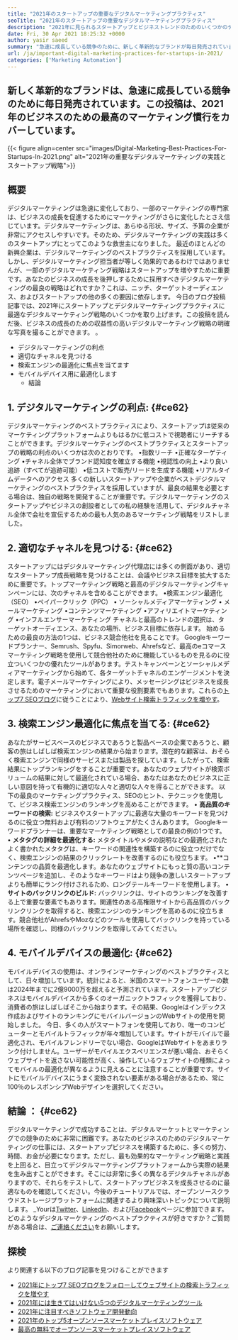 ```yaml
---
title: "2021年のスタートアップの重要なデジタルマーケティングプラクティス" 
seoTitle: "2021年のスタートアップの重要なデジタルマーケティングプラクティス" 
description: "2021年に見られるスタートアップとビジネストレンドのためのいくつかのデジタルマーケティングプラクティスと最高のデジタルマーケティング戦略を以下に示します。" 
date: Fri, 30 Apr 2021 18:25:32 +0000
author: yasir saeed
summary: "急速に成長している競争のために、新しく革新的なブランドが毎日発売されています。この投稿は、2021年のビジネスのための最高のマーケティング慣行をカバーしています。" 
url: /ja/important-digital-marketing-practices-for-startups-in-2021/
categories: ['Marketing Automation']
---
```


## 新しく革新的なブランドは、急速に成長している競争のために毎日発売されています。この投稿は、2021年のビジネスのための最高のマーケティング慣行をカバーしています。

{{< figure align=center src="images/Digital-Marketing-Best-Practices-For-Startups-In-2021.png" alt="2021年の重要なデジタルマーケティングの実践とスタートアップ戦略">}}


## **概要** 
デジタルマーケティングは急速に変化しており、一部のマーケティングの専門家は、ビジネスの成長を促進するためにマーケティングがさらに変化したとさえ信じています。デジタルマーケティングは、あらゆる形状、サイズ、予算の企業が非常にアクセスしやすいです。そのため、デジタルマーケティングの実践は多くのスタートアップにとってこのような救世主になりました。
最近のほとんどの新興企業は、デジタルマーケティングのベストプラクティスを採用しています。しかし、デジタルマーケティング担当者が等しく効果的であるわけではありませんが、一部のデジタルマーケティング戦略はスタートアップを増やすために重要です。あなたのビジネスの成長を後押しするために採用すべきデジタルマーケティングの最良の戦略はどれですか？これは、ニッチ、ターゲットオーディエンス、およびスタートアップの他の多くの要因に依存します。
今日のブログ投稿記事では、2021年にスタートアップとデジタルマーケティングプラクティスに最適なデジタルマーケティング戦略のいくつかを取り上げます。この投稿を読んだ後、ビジネスの成長のための収益性の高いデジタルマーケティング戦略の明確な写真を撮ることができます。 。
* デジタルマーケティングの利点
* 適切なチャネルを見つける
* 検索エンジンの最適化に焦点を当てます
* モバイルデバイス用に最適化します
  * 結論

## 1. **デジタルマーケティングの利点:**  {#ce62}

デジタルマーケティングのベストプラクティスにより、スタートアップは従来のマーケティングプラットフォームよりもはるかに低コストで視聴者にリーチすることができます。デジタルマーケティングのベストプラクティスとスタートアップの戦略の利点のいくつかは次のとおりです。
•指数リーチ
•正確なターゲティング
•チャネル全体でブランド認知度を確立する機能
•視認性の向上
•より良い追跡（すべてが追跡可能）
•低コストで販売/リードを生成する機能
•リアルタイムデータへのアクセス
多くの新しいスタートアップや企業がベストデジタルマーケティングのベストプラクティスを採用していますが、最良の結果を必要とする場合は、独自の戦略を開発することが重要です。デジタルマーケティングのスタートアップやビジネスの創設者としての私の経験を活用して、デジタルチャネル全体で会社を宣伝するための最も人気のあるマーケティング戦略をリストしました。

## 2. **適切なチャネルを見つける:**  {#ce62}

スタートアップにはデジタルマーケティング代理店には多くの側面があり、適切なスタートアップ成長戦略を見つけることは、会議やビジネス目標を拡大するために重要です。トップマーケティング戦略と最高のデジタルマーケティングキャンペーンには、次のチャネルを含めることができます。
•検索エンジン最適化（SEO）
•ペイパークリック（PPC）
• ソーシャルメディアマーケティング
• メールマーケティング
•コンテンツマーケティング
•アフィリエイトマーケティング
•インフルエンサーマーケティング
チャネルと最高のトレンドの選択は、ターゲットオーディエンス、あなたの場所、ビジネス目標に依存します。
始めるための最良の方法の1つは、ビジネス競合他社を見ることです。 Googleキーワードプランナー、Semrush、Spyfu、Simorweb、Ahrefsなど、最高のeコマースマーケティング戦略を使用して競合他社のために機能しているものを見るのに役立ついくつかの優れたツールがあります。テストキャンペーンとソーシャルメディアマーケティングから始めて、各ターゲットチャネルのエンゲージメントを決定します。電子メールマーケティングにより、メッセージングは​​ビジネスを成長させるためのマーケティングにおいて重要な役割要素でもあります。これらの[トップ7 SEOブログ][1]に従うことにより、[Webサイト検索トラフィックを増やす][1]。

## 3. **検索エンジン最適化に焦点を当てる:**  {#ce62}

あなたがサービスベースのビジネスであろうと製品ベースの企業であろうと、顧客の旅はしばしば検索エンジンの結果から始まります。潜在的な顧客は、おそらく検索エンジンで同様のサービスまたは製品を探しています。したがって、検索結果にトップランキングをすることが重要です。あなたのウェブサイトが検索ボリュームの結果に対して最適化されている場合、あなたはあなたのビジネスに正しい意図を持って有機的に適切な人々と適切な人々を得ることができます。
以下の最良のマーケティングプラクティス、SEOのヒント、テクニックを使用して、ビジネス検索エンジンのランキングを高めることができます。
• **高品質のキーワードの検索:**  ビジネスやスタートアップに最適な大量のキーワードを見つけるのに役立つ無料および有料のソフトウェアがたくさんあります。 Googleキーワードプランナーは、重要なマーケティング戦略としての最良の例の1つです。
• **メタタグの詳細を最適化する:**  メタタイトルやメタの説明などの最適化されたよく書かれたメタタグは、キーワードの関連性を構築するのに役立つだけでなく、検索エンジンの結果のクリックレートを改善するのにも役立ちます。
•**コンテンツの品質を最適化します。あなたのウェブサイトにもっと質の高いコンテンツページを追加し、そのようなキーワードはより競争の激しいスタートアップよりも簡単にランク付けされるため、ロングテールキーワードを使用します。
• **サイトのバックリンクのビルド:**  バックリンクは、サイトのランキングを改善する上で重要な要素でもあります。関連性のある高権限サイトから高品質のバックリンクリンクを取得すると、検索エンジンのランキングを高めるのに役立ちます。競合他社がAhrefsやMozなどのツールを使用してバックリンクを持っている場所を確認し、同様のバックリンクを取得してみてください。

## 4. **モバイルデバイスの最適化:**  {#ce62}

モバイルデバイスの使用は、オンラインマーケティングのベストプラクティスとして、日々増加しています。統計によると、米国のスマートフォンユーザーの数は2024年までに2億9000万を超えると予測されています。スタートアップビジネスはモバイルデバイスから多くのオーガニックトラフィックを獲得しており、消費者の旅はしばしばそこから始まります。その結果、Googleはインデックス作成およびサイトのランキングにモバイルバージョンのWebサイトの使用を開始しました。
今日、多くの人がスマートフォンを使用しており、唯一のコンピューターとモバイルトラフィックが年々増加しています。サイトがモバイルで最適化され、モバイルフレンドリーでない場合、GoogleはWebサイトをあまりランク付けしません。ユーザーがモバイルエクスペリエンスが悪い場合、おそらくウェブサイトを返さない可能性が高く、操作しているウェブサイトの種類によってモバイルの最適化が異なるように見えることに注意することが重要です。サイトにモバイルデバイスにうまく変換されない要素がある場合があるため、常に100％のレスポンシブWebデザインを選択してください。

## **結論** ： {#ce62}

デジタルマーケティングで成功することは、デジタルマーケットとマーケティングでの競争のために非常に困難です。あなたのビジネスのためのデジタルマーケティングの仕事には、スタートアップビジネスを構築するために、多くの努力、時間、お金が必要になります。ただし、最も効果的なマーケティング戦略と実践を上回ると、目立ってデジタルマーケティングプラットフォームから実際の結果を生み出すことができます。そこには非常に多くの異なるデジタルチャネルがありますので、それらをテストして、スタートアップビジネスを成長させるのに最適なものを確認してください。今後のチュートリアルでは、オープンソースクラウドストレージプラットフォームに関連するより興味深いトピックについて説明します。
_Yourは[Twitter][2]、[LinkedIn][3]、および[Facebook][4]ページに参​​加できます。どのようなデジタルマーケティングのベストプラクティスが好きですか？ご質問がある場合は、[ご連絡ください][5]をお願いします。

## 探検
より関連する以下のブログ記事を見つけることができます
  * [2021年にトップ7 SEOブログをフォローしてウェブサイトの検索トラフィックを増やす][1]
  * [2021年には生きてはいけない5つのデジタルマーケティングツール][6]
  * [2021年に注目すべきソフトウェア開発動向][7]
  * [2021年のトップ5オープンソースマーケットプレイスソフトウェア][8]
  * [最高の無料でオープンソースマーケットプレイスソフトウェア][9]



[1]: https://blog.containerize.com/blogging/increase-website-search-traffic-by-following-top-7-seo-blogs/
[2]: https://twitter.com/containerize_co
[3]: https://www.linkedin.com/company/containerize/
[4]: http://facebook.com/containerize
[5]: mailto:yasir.saeed@aspose.com
[6]: https://blog.containerize.com/2021/01/03/5-digital-marketing-tools-you-shouldn%e2%80%99t-live-without-in-2021/
[7]: https://blog.containerize.com/marketplace/top-5-open-source-marketplace-software-in-2021/
[8]: https://blog.containerize.com/content-management/integrate-mautic-with-joomla-for-marketing-automation/
[9]: https://products.containerize.com/marketplace/
